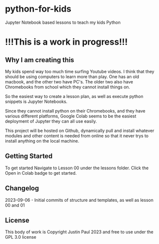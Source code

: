 # python-for-kids
Jupyter Notebook based lessons to teach my kids Python

# !!!This is a work in progress!!!

## Why I am creating this

My kids spend way too much time surfing Youtube videos. I think that they should be using computers to learn more than play. One has an old macbook, and the other two have PC's. The older two also have Chromebooks from school which they cannot install things on. 

So the easiest way to create a lesson plan, as well as execute python snippets is Jupyter Notebooks.

Since they cannot install python on their Chromebooks, and they have various different platforms, Google Colab seems to be the easiest deployment of Jupyter they can all use easily.

This project will be hosted on Github, dynamically pull and install whatever modules and other content is needed from online so that it never trys to install anything on the local machine.

## Getting Started

To get started Navigate to Lesson 00 under the lessons folder. Click the Open in Colab badge to get started.

## Changelog

2023-09-06 - Initial commits of structure and templates, as well as lesson 00 and 01

## License

This body of work is Copyright Justin Paul 2023 and free to use under the GPL 3.0 license
